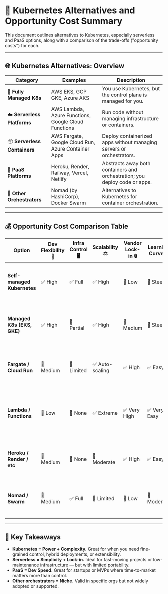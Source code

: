 # 🧭 Kubernetes Alternatives and Opportunity Cost Summary

This document outlines alternatives to Kubernetes, especially serverless and PaaS options, along with a comparison of the trade-offs ("opportunity costs") for each.

---

## 🌐 Kubernetes Alternatives: Overview

| Category                    | Examples                                            | Description                                                                |
| --------------------------- | --------------------------------------------------- | -------------------------------------------------------------------------- |
| 🔧 **Fully Managed K8s**     | AWS EKS, GCP GKE, Azure AKS                         | You use Kubernetes, but the control plane is managed for you.              |
| ☁️ **Serverless Platforms**  | AWS Lambda, Azure Functions, Google Cloud Functions | Run code without managing infrastructure or containers.                    |
| 📦 **Serverless Containers** | AWS Fargate, Google Cloud Run, Azure Container Apps | Deploy containerized apps without managing servers or orchestrators.       |
| 🧱 **PaaS Platforms**        | Heroku, Render, Railway, Vercel, Netlify            | Abstracts away both containers and orchestration; you deploy code or apps. |
| 🔁 **Other Orchestrators**   | Nomad (by HashiCorp), Docker Swarm                  | Alternatives to Kubernetes for container orchestration.                    |

---

## 💰 Opportunity Cost Comparison Table

| Option                      | Dev Flexibility 🔧 | Infra Control 🖥️ | Scalability ⚖️  | Vendor Lock-in 🔒 | Learning Curve 📘 | Cost Mgmt 💸   | Summary                                                                  |
| --------------------------- | ----------------- | --------------- | -------------- | ---------------- | ---------------- | ------------- | ------------------------------------------------------------------------ |
| **Self-managed Kubernetes** | ✅ High            | ✅ Full          | ✅ High         | 🚫 Low            | 🔺 Steep          | ⚠️ Complex     | Full control, but high ops burden. Great for large teams.                |
| **Managed K8s (EKS, GKE)**  | ✅ High            | 🔶 Partial       | ✅ High         | 🔶 Medium         | 🔺 Steep          | ⚠️ Varies      | K8s without managing the control plane. Still requires YAML & ops.       |
| **Fargate / Cloud Run**     | 🔶 Medium          | 🔶 Limited       | ✅ Auto-scaling | ✅ High           | ✅ Easy           | ✅ Predictable | Serverless containers. Great balance of control and simplicity.          |
| **Lambda / Functions**      | 🚫 Low             | 🚫 None          | ✅ Extreme      | ✅ Very High      | ✅ Very Easy      | ✅ Efficient   | No infra to manage. Ideal for event-driven logic. Cold starts a concern. |
| **Heroku / Render / etc**   | 🔶 Medium          | 🚫 None          | 🔶 Moderate     | ✅ High           | ✅ Easy           | ✅ Easy        | Dev-focused PaaS. Fast to deploy but limited flexibility.                |
| **Nomad / Swarm**           | 🔶 Medium          | ✅ Full          | 🔶 Limited      | 🚫 Low            | 🔶 Moderate       | ✅ Lean        | Simpler alternatives, but smaller ecosystems than Kubernetes.            |

---

## 🧠 Key Takeaways

- **Kubernetes = Power + Complexity.** Great for when you need fine-grained control, hybrid deployments, or extensibility.
- **Serverless = Simplicity + Lock-in.** Ideal for fast-moving projects or low-maintenance infrastructure — but with limited portability.
- **PaaS = Dev Speed.** Great for startups or MVPs where time-to-market matters more than control.
- **Other orchestrators = Niche.** Valid in specific orgs but not widely adopted or supported.
